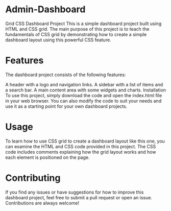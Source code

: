# Admin-Dashboard

Grid CSS Dashboard Project
This is a simple dashboard project built using HTML and CSS grid. The main purpose of this project is to teach the fundamentals of CSS grid by demonstrating how to create a simple dashboard layout using this powerful CSS feature.

# Features

The dashboard project consists of the following features:

A header with a logo and navigation links.
A sidebar with a list of items and a search bar.
A main content area with some widgets and charts.
Installation
To use this project, simply download the code and open the index.html file in your web browser. You can also modify the code to suit your needs and use it as a starting point for your own dashboard projects.

# Usage

To learn how to use CSS grid to create a dashboard layout like this one, you can examine the HTML and CSS code provided in this project. The CSS code includes comments explaining how the grid layout works and how each element is positioned on the page.

# Contributing

If you find any issues or have suggestions for how to improve this dashboard project, feel free to submit a pull request or open an issue. Contributions are always welcome!
